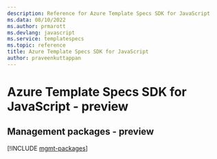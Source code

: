 ```yaml
---
description: Reference for Azure Template Specs SDK for JavaScript
ms.data: 08/10/2022
ms.author: prmarott
ms.devlang: javascript
ms.service: templatespecs
ms.topic: reference
title: Azure Template Specs SDK for JavaScript
author: praveenkuttappan
---
```

# Azure Template Specs SDK for JavaScript - preview

## Management packages - preview
[!INCLUDE [mgmt-packages](template-specs-mgmt-index.md)]